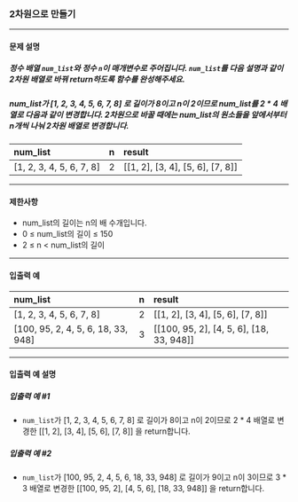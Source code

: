 ### 2차원으로 만들기

***

#### 문제 설명
##### 정수 배열 `num_list`와 정수 `n`이 매개변수로 주어집니다. `num_list`를 다음 설명과 같이 2차원 배열로 바꿔 return하도록 함수를 완성해주세요.

##### num_list가 [1, 2, 3, 4, 5, 6, 7, 8] 로 길이가 8이고 n이 2이므로 num_list를 2 * 4 배열로 다음과 같이 변경합니다. 2차원으로 바꿀 때에는 num_list의 원소들을 앞에서부터 n개씩 나눠 2차원 배열로 변경합니다.

num_list	                |n	|result                          |
|:--                        |:--|:--
[1, 2, 3, 4, 5, 6, 7, 8]	|2	|[[1, 2], [3, 4], [5, 6], [7, 8]]|

***

#### 제한사항
* num_list의 길이는 n의 배 수개입니다.
* 0 ≤ num_list의 길이 ≤ 150
* 2 ≤ n < num_list의 길이

***

#### 입출력 예
num_list	                        |n	|result                                  |
|:--                                |:--|:--
[1, 2, 3, 4, 5, 6, 7, 8]	        |2	|[[1, 2], [3, 4], [5, 6], [7, 8]]        |
[100, 95, 2, 4, 5, 6, 18, 33, 948]	|3	|[[100, 95, 2], [4, 5, 6], [18, 33, 948]]|

***

#### 입출력 예 설명
##### 입출력 예 #1
* `num_list`가 [1, 2, 3, 4, 5, 6, 7, 8] 로 길이가 8이고 n이 2이므로 2 * 4 배열로 변경한 [[1, 2], [3, 4], [5, 6], [7, 8]] 을 return합니다.

##### 입출력 예 #2
* `num_list`가 [100, 95, 2, 4, 5, 6, 18, 33, 948] 로 길이가 9이고 n이 3이므로 3 * 3 배열로 변경한 [[100, 95, 2], [4, 5, 6], [18, 33, 948]] 을 return합니다.